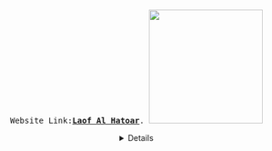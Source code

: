 

  <p align="center">
  <br>
  <samp>
    Website Link:<b><a rel="nofollow noopener noreferrer" target="_blank" href="https://ltdreamorgil.wordpress.com/">Laof Al Hatoar</a></b>.
  </samp>
   <img src="https://media2.giphy.com/media/ZgTR3UQ9XAWDvqy9jv/giphy.gif?cid=ecf05e47r7piiyjngqgxi758s948orkri5uda7b3zjd6pzww&rid=giphy.gif&ct=g" width="200"/>
  </p>
  
  <details align="center">

 
  Building a website for the association using WordPress platform.
  Participante: 
  
| name  |git username  | role |
| :------------:|:---------------:| :-----:|
| Idan Kelman      | idankelman | designer |
| Elad David      | eladdavid5        |   project manager  |
|  Ofek Zada | ofekzada        |    programmer |
| Inbar Shmaya | inbarshmaya        |    programmer |
  
  </details>
